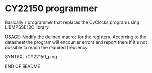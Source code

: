 # CY22150 programmer

Basically a programmer that replaces the CyClocks program using LIBMPSSE
I2C library.

USAGE: Modify the defined macros for the registers. According to the datasheet
the program will encounter errors and report them if it's not possible to
reach the required frequency.

SYNTAX: ./CY22150_prog

END OF README
